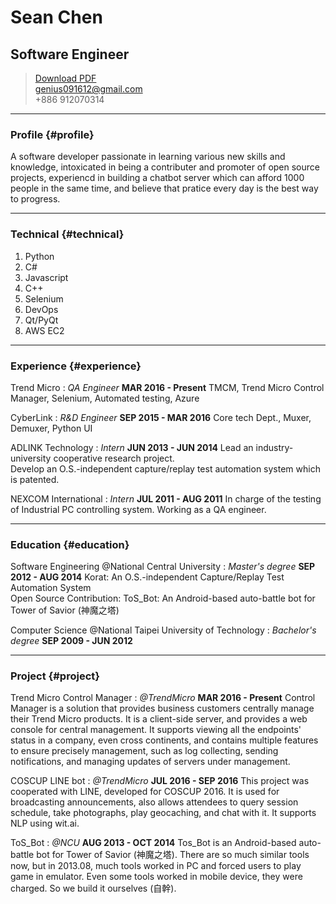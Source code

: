 # Sean Chen
## Software Engineer

> [Download PDF](resume.pdf)  
> [genius091612@gmail.com](genius091612@gmail.com)  
> +886 912070314

------

### Profile {#profile}

A software developer passionate in learning various new skills and knowledge, intoxicated in being a contributer and promoter of open source projects, experiencd in building a chatbot server which can afford 1000 people in the same time, and believe that pratice every day is the best way to progress.

-------

### Technical {#technical}

1. Python
1. C#
1. Javascript
1. C++
1. Selenium
1. DevOps
1. Qt/PyQt
1. AWS EC2

------

### Experience {#experience}

Trend Micro
: *QA Engineer*
  __MAR 2016 - Present__
  TMCM, Trend Micro Control Manager, Selenium, Automated testing, Azure 

CyberLink
: *R&D Engineer*
  __SEP 2015 - MAR 2016__
  Core tech Dept., Muxer, Demuxer, Python UI 

ADLINK Technology 
: *Intern*
  __JUN 2013 - JUN 2014__
  Lead an industry-university cooperative research project.  
  Develop an O.S.-independent capture/replay test automation system which is patented. 

NEXCOM International
: *Intern*
  __JUL 2011 - AUG 2011__
  In charge of the testing of Industrial PC controlling system. Working as a QA engineer. 

------

### Education {#education}

Software Engineering @National Central University
: *Master's degree*
  __SEP 2012 - AUG 2014__
  Korat: An O.S.-independent Capture/Replay Test Automation System  
  Open Source Contribution: ToS_Bot: An Android-based auto-battle bot for Tower of Savior (神魔之塔) 

Computer Science @National Taipei University of Technology
: *Bachelor's degree*
  __SEP 2009 - JUN 2012__

------

### Project {#project}

Trend Micro Control Manager
: *@TrendMicro*
  __MAR 2016 - Present__
  Control Manager is a solution that provides business customers centrally manage their Trend Micro products. It is a client-side server, and provides a web console for central management. It supports viewing all the endpoints' status in a company, even cross continents, and contains multiple features to ensure precisely management, such as log collecting, sending notifications, and managing updates of servers under management. 

COSCUP LINE bot 
: *@TrendMicro*
  __JUL 2016 - SEP 2016__
  This project was cooperated with LINE, developed for COSCUP 2016. It is used for broadcasting announcements, also allows attendees to query session schedule, take photographs, play geocaching, and chat with it. It supports NLP using wit.ai. 

ToS_Bot
: *@NCU*
  __AUG 2013 - OCT 2014__
  Tos_Bot is an Android-based auto-battle bot for Tower of Savior (神魔之塔). There are so much similar tools now, but in 2013.08, much tools worked in PC and forced users to play game in emulator. Even some tools worked in mobile device, they were charged. So we build it ourselves (自幹).  
